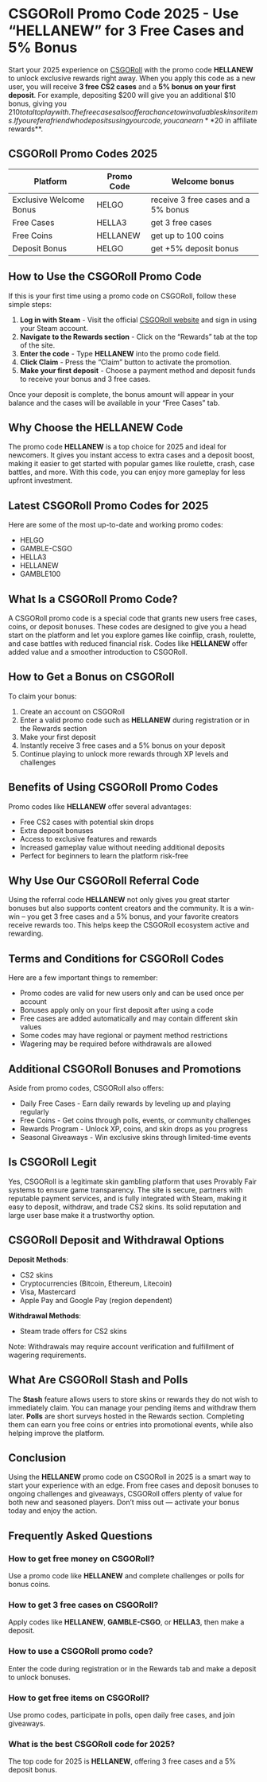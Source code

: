 # **CSGORoll Promo Code 2025 - Use “HELLANEW” for 3 Free Cases and 5% Bonus**

Start your 2025 experience on [CSGORoll](https://csgoroll.gg/r/HELLANEW) with the promo code **HELLANEW** to unlock exclusive rewards right away. When you apply this code as a new user, you will receive **3 free CS2 cases** and a **5% bonus on your first deposit**. For example, depositing $200 will give you an additional $10 bonus, giving you $210 total to play with. The free cases also offer a chance to win valuable skins or items. If you refer a friend who deposits using your code, you can earn **$20 in affiliate rewards**.

## CSGORoll Promo Codes 2025
| Platform  | Promo Code | Welcome bonus |
| ------------- | ------------- | ------------- |
| Exclusive Welcome Bonus  | HELGO  | receive 3 free cases and a 5% bonus |
| Free Cases  | HELLA3 | get 3 free cases |
| Free Coins | HELLANEW | get up to 100 coins |
| Deposit Bonus | HELGO | get +5% deposit bonus |

## **How to Use the CSGORoll Promo Code**

If this is your first time using a promo code on CSGORoll, follow these simple steps:

1.  **Log in with Steam** - Visit the official [CSGORoll website](https://csgoroll.gg/r/HELLANEW) and sign in using your Steam account.
2.  **Navigate to the Rewards section** - Click on the “Rewards” tab at the top of the site.
3.  **Enter the code** - Type **HELLANEW** into the promo code field.
4.  **Click Claim** - Press the “Claim” button to activate the promotion.
5.  **Make your first deposit** - Choose a payment method and deposit funds to receive your bonus and 3 free cases.

Once your deposit is complete, the bonus amount will appear in your balance and the cases will be available in your “Free Cases” tab.

## **Why Choose the HELLANEW Code**

The promo code **HELLANEW** is a top choice for 2025 and ideal for newcomers. It gives you instant access to extra cases and a deposit boost, making it easier to get started with popular games like roulette, crash, case battles, and more. With this code, you can enjoy more gameplay for less upfront investment.

## **Latest CSGORoll Promo Codes for 2025**

Here are some of the most up-to-date and working promo codes:

*   HELGO  
*   GAMBLE-CSGO  
*   HELLA3  
*   HELLANEW  
*   GAMBLE100  

## **What Is a CSGORoll Promo Code?**

A CSGORoll promo code is a special code that grants new users free cases, coins, or deposit bonuses. These codes are designed to give you a head start on the platform and let you explore games like coinflip, crash, roulette, and case battles with reduced financial risk. Codes like **HELLANEW** offer added value and a smoother introduction to CSGORoll.

## **How to Get a Bonus on CSGORoll**

To claim your bonus:

1.  Create an account on CSGORoll  
2.  Enter a valid promo code such as **HELLANEW** during registration or in the Rewards section  
3.  Make your first deposit  
4.  Instantly receive 3 free cases and a 5% bonus on your deposit  
5.  Continue playing to unlock more rewards through XP levels and challenges     

## **Benefits of Using CSGORoll Promo Codes**

Promo codes like **HELLANEW** offer several advantages:

*   Free CS2 cases with potential skin drops   
*   Extra deposit bonuses     
*   Access to exclusive features and rewards    
*   Increased gameplay value without needing additional deposits  
*   Perfect for beginners to learn the platform risk-free

## **Why Use Our CSGORoll Referral Code**

Using the referral code **HELLANEW** not only gives you great starter bonuses but also supports content creators and the community. It is a win-win – you get 3 free cases and a 5% bonus, and your favorite creators receive rewards too. This helps keep the CSGORoll ecosystem active and rewarding.

## **Terms and Conditions for CSGORoll Codes**

Here are a few important things to remember:

*   Promo codes are valid for new users only and can be used once per account   
*   Bonuses apply only on your first deposit after using a code   
*   Free cases are added automatically and may contain different skin values   
*   Some codes may have regional or payment method restrictions  
*   Wagering may be required before withdrawals are allowed   

## **Additional CSGORoll Bonuses and Promotions**

Aside from promo codes, CSGORoll also offers:

*   Daily Free Cases - Earn daily rewards by leveling up and playing regularly     
*   Free Coins - Get coins through polls, events, or community challenges     
*   Rewards Program - Unlock XP, coins, and skin drops as you progress    
*   Seasonal Giveaways - Win exclusive skins through limited-time events     

## **Is CSGORoll Legit**

Yes, CSGORoll is a legitimate skin gambling platform that uses Provably Fair systems to ensure game transparency. The site is secure, partners with reputable payment services, and is fully integrated with Steam, making it easy to deposit, withdraw, and trade CS2 skins. Its solid reputation and large user base make it a trustworthy option.

## **CSGORoll Deposit and Withdrawal Options**

**Deposit Methods**:

*   CS2 skins    
*   Cryptocurrencies (Bitcoin, Ethereum, Litecoin)     
*   Visa, Mastercard     
*   Apple Pay and Google Pay (region dependent)   

**Withdrawal Methods**:

*   Steam trade offers for CS2 skins  

Note: Withdrawals may require account verification and fulfillment of wagering requirements.

## **What Are CSGORoll Stash and Polls**

The **Stash** feature allows users to store skins or rewards they do not wish to immediately claim. You can manage your pending items and withdraw them later. **Polls** are short surveys hosted in the Rewards section. Completing them can earn you free coins or entries into promotional events, while also helping improve the platform.

## **Conclusion**

Using the **HELLANEW** promo code on CSGORoll in 2025 is a smart way to start your experience with an edge. From free cases and deposit bonuses to ongoing challenges and giveaways, CSGORoll offers plenty of value for both new and seasoned players. Don’t miss out — activate your bonus today and enjoy the action.

## **Frequently Asked Questions**

### **How to get free money on CSGORoll?**  
Use a promo code like **HELLANEW** and complete challenges or polls for bonus coins.

### **How to get 3 free cases on CSGORoll?**  
Apply codes like **HELLANEW**, **GAMBLE-CSGO**, or **HELLA3**, then make a deposit.

### **How to use a CSGORoll promo code?**  
Enter the code during registration or in the Rewards tab and make a deposit to unlock bonuses.

### **How to get free items on CSGORoll?**  
Use promo codes, participate in polls, open daily free cases, and join giveaways.

### **What is the best CSGORoll code for 2025?**  
The top code for 2025 is **HELLANEW**, offering 3 free cases and a 5% deposit bonus.
